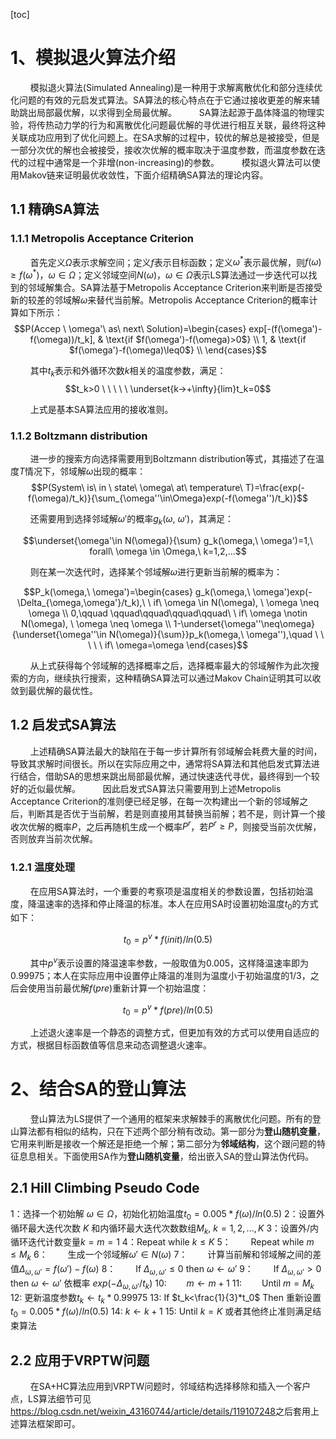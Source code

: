 [toc]

#  1、模拟退火算法介绍
$\qquad$模拟退火算法(Simulated Annealing)是一种用于求解离散优化和部分连续优化问题的有效的元启发式算法。SA算法的核心特点在于它通过接收更差的解来辅助跳出局部最优解，以求得到全局最优解。
$\qquad$SA算法起源于晶体降温的物理实验，将传热动力学的行为和离散优化问题最优解的寻优进行相互关联，最终将这种关联成功应用到了优化问题上。在SA求解的过程中，较优的解总是被接受，但是一部分次优的解也会被接受，接收次优解的概率取决于温度参数，而温度参数在迭代的过程中通常是一个非增(non-increasing)的参数。
$\qquad$模拟退火算法可以使用Makov链来证明最优收敛性，下面介绍精确SA算法的理论内容。

##  1.1 精确SA算法
###  1.1.1 Metropolis Acceptance Criterion
$\qquad$首先定义$\Omega$表示求解空间；定义$f$表示目标函数；定义$\omega^*$表示最优解，则$f(\omega)\geq f(\omega^*)，\omega \in \Omega$；定义邻域空间$N(\omega)，\omega \in \Omega$表示LS算法通过一步迭代可以找到的邻域解集合。SA算法基于Metropolis Acceptance Criterion来判断是否接受新的较差的邻域解$\omega$来替代当前解。Metropolis Acceptance Criterion的概率计算如下所示：$$P(Accep \ \omega'\ as\ next\ Solution)=\begin{cases}
          exp[-(f(\omega')-f(\omega))/t_k],  & \text{if $f(\omega')-f(\omega)>0$} \\
            1, & \text{if $f(\omega')-f(\omega)\leq0$} \\
        \end{cases}$$

 $\qquad$其中$t_k$表示和外循环次数$k$相关的温度参数，满足：$$t_k>0 \  \ \ \ \  \underset{k→+\infty}{lim}t_k=0$$

$\qquad$上式是基本SA算法应用的接收准则。

### 1.1.2 Boltzmann distribution   
$\qquad$进一步的搜索方向选择需要用到Boltzmann distribution等式，其描述了在温度$T$情况下，邻域解$\omega$出现的概率：$$P(System\ is\ in \ state\ \omega\ at\ temperature\ T)=\frac{exp(-f(\omega)/t_k)}{\sum_{\omega''\in\Omega}exp(-f(\omega'')/t_k)}$$

$\qquad$还需要用到选择邻域解$\omega'$的概率$g_k(\omega,\ \omega')$，其满足：

$$\underset{\omega'\in N(\omega)}{\sum} g_k(\omega,\ \omega')=1,\ forall\  \omega \in \Omega,\ k=1,2,...$$ 

$\qquad$则在某一次迭代时，选择某个邻域解$\omega$进行更新当前解的概率为：

$$P_k(\omega,\ \omega')=\begin{cases}
        g_k(\omega,\ \omega')exp(-\Delta_{\omega,\omega'}/t_k),\ \  if\ \omega \in N(\omega), \ \omega \neq \omega  \\
        0,\qquad \qquad\qquad\qquad\qquad\ \  if\ \omega \notin N(\omega), \ \omega \neq \omega  \\
        1-\underset{\omega''\neq\omega}{\underset{\omega''\in N(\omega)}{\sum}}p_k(\omega,\ \omega''),\quad \ \ \ \ \ if\ \omega=\omega
        \end{cases}$$

$\qquad$从上式获得每个邻域解的选择概率之后，选择概率最大的邻域解作为此次搜索的方向，继续执行搜索，这种精确SA算法可以通过Makov Chain证明其可以收敛到最优解的最优性。

##  1.2 启发式SA算法
$\qquad$上述精确SA算法最大的缺陷在于每一步计算所有邻域解会耗费大量的时间，导致其求解时间很长。所以在实际应用之中，通常将SA算法和其他启发式算法进行结合，借助SA的思想来跳出局部最优解，通过快速迭代寻优，最终得到一个较好的近似最优解。
$\qquad$因此启发式SA算法只需要用到上述Metropolis Acceptance Criterion的准则便已经足够，在每一次构建出一个新的邻域解之后，判断其是否优于当前解，若是则直接用其替换当前解；若不是，则计算一个接收次优解的概率$P$，之后再随机生成一个概率$P^r$，若$P^r\geq P$，则接受当前次优解，否则放弃当前次优解。

###  1.2.1 温度处理
$\qquad$在应用SA算法时，一个重要的考察项是温度相关的参数设置，包括初始温度，降温速率的选择和停止降温的标准。本人在应用SA时设置初始温度$t_0$的方式如下：

$$t_0=p^v*f(init)/ln(0.5)$$

$\qquad$其中$p^v$表示设置的降温速率参数，一般取值为0.005，这样降温速率即为0.99975；本人在实际应用中设置停止降温的准则为温度小于初始温度的$1/3$，之后会使用当前最优解$f(pre)$重新计算一个初始温度：

$$t_0=p^v*f(pre)/ln(0.5)$$ 

$\qquad$上述退火速率是一个静态的调整方式，但更加有效的方式可以使用自适应的方式，根据目标函数值等信息来动态调整退火速率。

#  2、结合SA的登山算法
$\qquad$登山算法为LS提供了一个通用的框架来求解棘手的离散优化问题。所有的登山算法都有相似的结构，只在下述两个部分稍有改动。第一部分为**登山随机变量**，它用来判断是接收一个解还是拒绝一个解；第二部分为**邻域结构**，这个跟问题的特征息息相关。下面使用SA作为**登山随机变量**，给出嵌入SA的登山算法伪代码。
##  2.1 Hill Climbing Pseudo Code
1：选择一个初始解 $\omega \in \Omega$，初始化初始温度$t_0=0.005*f(\omega)/ln(0.5)$
2：设置外循环最大迭代次数 $K$ 和内循环最大迭代次数数组$M_k,\ k=1,2,...,K$
3：设置外/内循环迭代计数变量$k=m=1$
4：Repeat while $k \leq K$
5：$\qquad$Repeat while $m \leq M_k$
6：$\qquad$生成一个邻域解$\omega' \in N(\omega)$
7：$\qquad$计算当前解和邻域解之间的差值$\Delta_{\omega, \omega'}=f(\omega')-f(\omega)$
8：$\qquad$If $\Delta_{\omega, \omega'} \leq0$ then $\omega ←\omega'$
9：$\qquad$If $\Delta_{\omega, \omega'} >0$ then $\omega ←\omega'$ 依概率 $exp(-\Delta_{\omega, \omega'}/t_k)$
10:$\qquad m←m+1$
11:$\qquad$Until $m=M_k$
12: 更新温度参数$t_k←t_k*0.99975$
13: If $t_k<\frac{1}{3}*t_0$ Then 重新设置$t_0=0.005*f(\omega)/ln(0.5)$
14: $k←k+1$
15: Until $k=K$ 或者其他终止准则满足结束算法
##  2.2 应用于VRPTW问题
$\qquad$在SA+HC算法应用到VRPTW问题时，邻域结构选择移除和插入一个客户点，LS算法细节可见<https://blog.csdn.net/weixin_43160744/article/details/119107248>之后套用上述算法框架即可。
